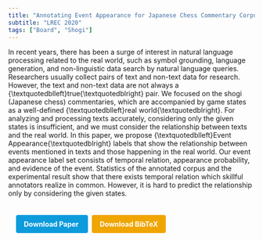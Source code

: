 ```yaml
---
title: "Annotating Event Appearance for Japanese Chess Commentary Corpus"
subtitle: "LREC 2020"
tags: ["Board", "Shogi"]
---
```


In recent years, there has been a surge of interest in natural language processing related to the real world, such as symbol grounding, language generation, and non-linguistic data search by natural language queries. Researchers usually collect pairs of text and non-text data for research. However, the text and non-text data are not always a {\textquotedblleft}true{\textquotedblright} pair. We focused on the shogi (Japanese chess) commentaries, which are accompanied by game states as a well-defined {\textquotedblleft}real world{\textquotedblright}. For analyzing and processing texts accurately, considering only the given states is insufficient, and we must consider the relationship between texts and the real world. In this paper, we propose {\textquotedblleft}Event Appearance{\textquotedblright} labels that show the relationship between events mentioned in texts and those happening in the real world. Our event appearance label set consists of temporal relation, appearance probability, and evidence of the event. Statistics of the annotated corpus and the experimental result show that there exists temporal relation which skillful annotators realize in common. However, it is hard to predict the relationship only by considering the given states.



<div style="margin-top: 1rem; padding: 1rem; display: inline-block;">

  <a href="https://aclanthology.org/2020.lrec-1.530/" target="_blank" style="background-color: #0d9bdc; color: white; padding: 10px 16px; margin-right: 8px; text-decoration: none; border-radius: 4px; font-weight: bold;">
    Download Paper
  </a>

  <a href="bib/annotating-event-appearance-for-japanese-chess-commentary-corpus.bib" download style="background-color: #f0a500; color: white; padding: 10px 16px; text-decoration: none; border-radius: 4px; font-weight: bold;">
    Download BibTeX
  </a>

</div>
